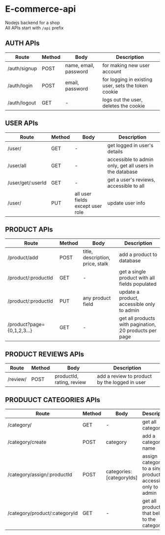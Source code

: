 # E-commerce-api
Nodejs backend for a shop
<br />
All APIs start with <code>/api</code> prefix
<br />

## AUTH APIs
|Route|Method|Body|Description|
|-----|------|----|-----------|
|/auth/signup|POST|name, email, password| for making new user account|
|/auth/login|POST|email, password|for logging in existing user, sets the token cookie|
|/auth/logout|GET| - | logs out the user, deletes the cookie|

## USER APIs
|Route|Method|Body|Description|
|-----|------|----|-----------|
|/user/|GET|-|get logged in user's details|
|/user/all|GET|-|accessible to admin only, get all users in the database|
|/user/get/:userId|GET|-|get a user's reviews, accessible to all|
|/user/|PUT|all user fields except user role|update user info|

## PRODUCT APIs
|Route|Method|Body|Description|
|-----|------|----|-----------|
|/product/add|POST|title, description, price, stalk|add a product to database|
|/product/:productId|GET|-|get a single product with all fields populated|
|/product/:productId|PUT|any product field|update a product, accessible only to admin|
|/product?page={0,1,2,3...}|GET|-|get all products with pagination, 20 products per page|

## PRODUCT REVIEWS APIs
|Route|Method|Body|Description|
|-----|------|----|-----------|
|/review/|POST|productId, rating, review|add a review to product by the logged in user|

## PRODUUCT CATEGORIES APIs
|Route|Method|Body|Description|
|-----|------|----|-----------|
|/category/|GET|-|get all categories|
|/category/create|POST|category|add a category name|
|/category/assign/:productId|POST|categories: [categoryIds]|assign categories to a single product, accessible only to admin|
|/category/product/:categoryId|GET|-|get all products that belong to the category id|
